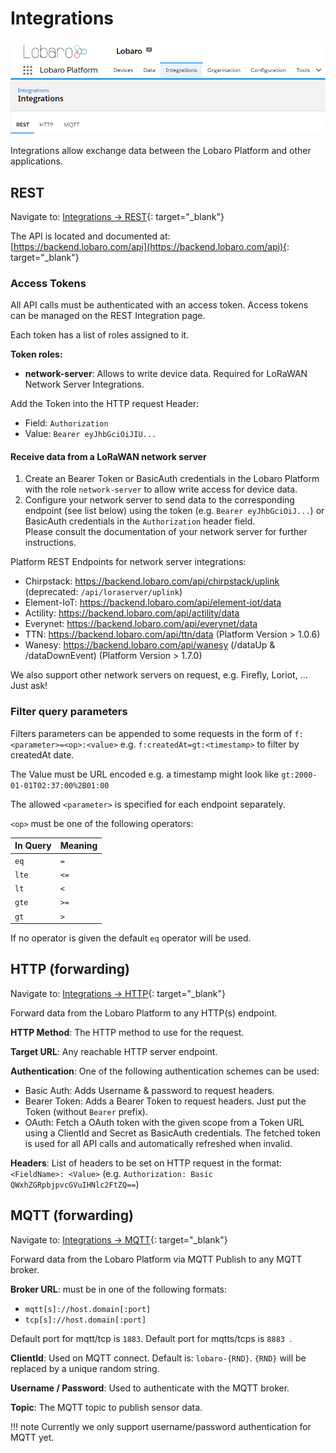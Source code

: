 # Integrations



![Navigation Integrations](img/nav-integrations.png)

Integrations allow exchange data between the Lobaro Platform and other applications.

## REST

Navigate to: [Integrations -> REST](https://platform.lobaro.com/#/organisation/integrations/rest/){: target="_blank"}

The API is located and documented at:  
 [https://backend.lobaro.com/api](https://backend.lobaro.com/api){: target="_blank"}

### Access Tokens

All API calls must be authenticated with an access token.
Access tokens can be managed on the REST Integration page.

Each token has a list of roles assigned to it. 

**Token roles:**

* **network-server**: Allows to write device data. Required for LoRaWAN Network Server Integrations.

Add the Token into the HTTP request Header:

* Field: `Authorization`
* Value: `Bearer eyJhbGciOiJIU...`

#### Receive data from a LoRaWAN network server

1. Create an Bearer Token or BasicAuth credentials in the Lobaro Platform with the role `network-server` to allow write access for device data.
2. Configure your network server to send data to the corresponding endpoint (see list below)
using the token (e.g. `Bearer eyJhbGciOiJ...`) or BasicAuth credentials in the `Authorization` header field.  
Please consult the documentation of your network server for further instructions.

Platform REST Endpoints for network server integrations:

* Chirpstack: https://backend.lobaro.com/api/chirpstack/uplink (deprecated: `/api/loraserver/uplink`)
* Element-IoT: https://backend.lobaro.com/api/element-iot/data
* Actility: https://backend.lobaro.com/api/actility/data
* Everynet: https://backend.lobaro.com/api/everynet/data
* TTN: https://backend.lobaro.com/api/ttn/data (Platform Version > 1.0.6)
* Wanesy: https://backend.lobaro.com/api/wanesy (/dataUp & /dataDownEvent) (Platform Version > 1.7.0)

We also support other network servers on request, e.g. Firefly, Loriot, ... Just ask!

### Filter query parameters

Filters parameters can be appended to some requests in the form of `f:<parameter>=<op>:<value>` 
e.g. `f:createdAt=gt:<timestamp>` to filter by createdAt date. 

The Value must be URL encoded e.g. a timestamp might look like `gt:2000-01-01T02:37:00%2B01:00`


The allowed `<parameter>` is specified for each endpoint separately.

`<op>` must be one of the following operators:

| In Query | Meaning |
|----------|---------|
| `eq` | `=` |
| `lte` | `<=` |
| `lt` | `<` |
| `gte` | `>=` |
| `gt` | `>` |

If no operator is given the default `eq` operator will be used.

## HTTP (forwarding)

Navigate to: [Integrations -> HTTP](https://platform.lobaro.com/#/organisation/integrations/http/){: target="_blank"}

Forward data from the Lobaro Platform to any HTTP(s) endpoint.

**HTTP Method**: The HTTP method to use for the request.

**Target URL**: Any reachable HTTP server endpoint.

**Authentication**: One of the following authentication schemes can be used:

* Basic Auth: Adds Username & password to request headers.
* Bearer Token: Adds a Bearer Token to request headers. Just put the Token (without `Bearer` prefix).
* OAuth: Fetch a OAuth token with the given scope from a Token URL using a ClientId and Secret as BasicAuth credentials.
The fetched token is used for all API calls and automatically refreshed when invalid. 

**Headers**: List of headers to be set on HTTP request in the format: `<FieldName>: <Value>` (e.g. `Authorization: Basic QWxhZGRpbjpvcGVuIHNlc2FtZQ==`)

## MQTT (forwarding)

Navigate to: [Integrations -> MQTT](https://platform.lobaro.com/#/organisation/integrations/mqtt/){: target="_blank"}

Forward data from the Lobaro Platform via MQTT Publish to any MQTT broker.

**Broker URL**: must be in one of the following formats:

* `mqtt[s]://host.domain[:port]`
* `tcp[s]://host.domain[:port]`

Default port for mqtt/tcp is `1883`. Default port for mqtts/tcps is `8883 `. 

**ClientId**: Used on MQTT connect. Default is: `lobaro-{RND}`.
`{RND}` will be replaced by a unique random string. 

**Username / Password**: Used to authenticate with the MQTT broker.

**Topic**: The MQTT topic to publish sensor data.


!!! note
    Currently we only support username/password authentication for MQTT yet.
